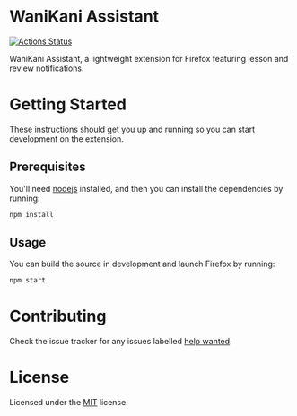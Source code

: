 # WaniKani Assistant

[![Actions Status](https://github.com/craigguest/wanikani-assistant/workflows/Node.js%20Extension%20Build%20(Firefox)/badge.svg)](https://github.com/craigguest/wanikani-assistant/actions)

WaniKani Assistant, a lightweight extension for Firefox featuring lesson and review notifications.

# Getting Started

These instructions should get you up and running so you can start development on the extension.

## Prerequisites

You'll need [nodejs](https://github.com/nodesource/distributions/blob/master/README.md) installed, and then you can install the dependencies by running:

```sh
npm install
```

## Usage

You can build the source in development and launch Firefox by running:

```sh
npm start
```

# Contributing

Check the issue tracker for any issues labelled [help wanted](https://github.com/craigguest/wanikani-assistant/labels/help%20wanted).

# License

Licensed under the [MIT](LICENSE) license.